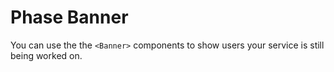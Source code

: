 # Phase Banner

You can use the the `<Banner>` components to show users your service is still being worked on.
